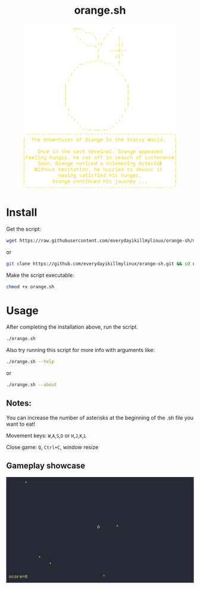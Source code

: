 <div align = center>
<h1>orange.sh</h1>
<img src="orange.png">
</div>

# Install

Get the script:
```bash
wget https://raw.githubusercontent.com/everydayikillmylinux/orange-sh/main/orange.sh
```
or
```bash
git clone https://github.com/everydayikillmylinux/orange-sh.git && cd orange-sh
```
Make the script executable:
```bash
chmod +x orange.sh
```

# Usage

After completing the installation above, run the script.
```bash
./orange.sh
```
Also try running this script for more info with arguments like:
```bash
./orange.sh --help
```
or
```bash
./orange.sh --about
```
## Notes: 
You can increase the number of asterisks at the beginning of the .sh file you want to eat!

Movement keys: `W`,`A`,`S`,`D` or `H`,`J`,`K`,`L`

Close game: `Q`, `Ctrl+C`, window resize

## Gameplay showcase

<div align = center>
<img src="orange.gif">
</div>
